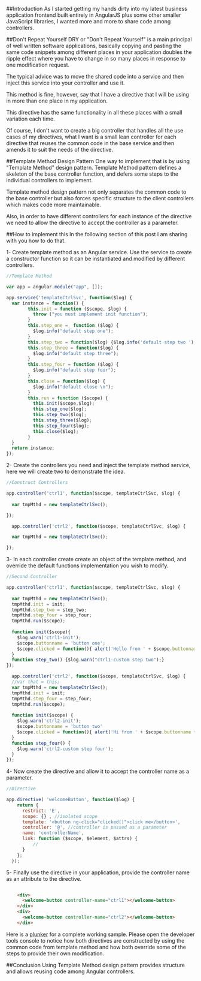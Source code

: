 ##Introduction
As I started getting my hands dirty into my latest business application frontend built entirely in AngularJS plus some other smaller JavaScript libraries, I wanted more and more to share code among controllers. 

##Don't Repeat Yourself
DRY or "Don't Repeat Yourself" is a main principal of well written software applications, basically copying and pasting the same code snippets among different places in your application doubles the ripple effect where you have to change in so many places in response to one modification request. 

The typical advice was to move the shared code into a service and then inject this service into your controller and use it.

This method is fine, however, say that I have a directive that I will be using in more than one place in my application. 

This directive has the same functionality in all these places with a small variation each time. 

Of course, I don't want to create a big controller that handles all the use cases of my directives, what I want is a small lean controller for each directive that reuses the common code in the base service and then amends it to suit the needs of the directive.

##Template Method Design Pattern
One way to implement that is by using "Template Method" design pattern.  Template Method pattern defines a skeleton of the base controller function, and defers some steps to the individual controllers to implement. 

Template method design pattern not only separates the common code to the base controller but also forces specific structure to the client controllers which makes code more maintainable.

Also, in order to have different controllers for each instance of the directive we need to allow the directive to accept the controller as a parameter.

##How to implement this
In the following section of this post I am sharing with you how to do that.

1- Create template method as an Angular service. Use the service to create a constructor function so it can be instantiated and modified by different controllers.

```javascript
//Template Method

var app = angular.module("app", []);

app.service('templateCtrlSvc', function($log) {
  var instance = function() {
        this.init = function ($scope, $log) {
          throw ("you must implement init function");
        }
        this.step_one =  function ($log) {
          $log.info("default step one");
        }
        this.step_two = function($log) {$log.info('default step two ');}
        this.step_three = function($log) {
          $log.info("default step three");
        }
        this.step_four = function ($log) {
          $log.info("default step four");
        }
        this.close = function($log) {
          $log.info("default close \n");
        }
        this.run = function ($scope) {
          this.init($scope,$log);
          this.step_one($log);
          this.step_two($log);
          this.step_three($log);
          this.step_four($log);
          this.close($log);
        }
  }
  return instance;
});

```

2- Create the controllers you need and inject the template method service, here we will create two to demonstrate the idea.

```javascript
//Construct Controllers

app.controller('ctrl1', function($scope, templateCtrlSvc, $log) {
  
  var tmpMthd = new templateCtrlSvc();

});

  app.controller('ctrl2', function($scope, templateCtrlSvc, $log) {

  var tmpMthd = new templateCtrlSvc();

});
```

3- In each controller create create an object of the template method, and override the default functions implementation you wish to modify.

```javascript
//Second Controller

app.controller('ctrl1', function($scope, templateCtrlSvc, $log) {
  
  var tmpMthd = new templateCtrlSvc();
  tmpMthd.init = init;
  tmpMthd.step_two = step_two; 
  tmpMthd.step_four = step_four;
  tmpMthd.run($scope);
  
  function init($scope){
    $log.warn('ctrl1-init');
    $scope.buttonname = 'button one';
    $scope.clicked = function(){ alert('Hello from ' + $scope.buttonname + ' !');}
  }
  function step_two() {$log.warn("ctrl1-custom step two");}
});

  app.controller('ctrl2', function($scope, templateCtrlSvc, $log) {
  //var that = this;
  var tmpMthd = new templateCtrlSvc();
  tmpMthd.init = init;
  tmpMthd.step_four = step_four;
  tmpMthd.run($scope);
  
  function init($scope) {
    $log.warn('ctrl2-init');
    $scope.buttonname = 'button two'
    $scope.clicked = function(){ alert('Hi from ' + $scope.buttonname + '!');}
  }
  function step_four() {
    $log.warn('ctrl2-custom step four');
  }
});
```

4- Now create the directive and allow it to accept the controller name as a parameter.

```javascript
//Directive

app.directive( 'welcomeButton', function($log) {
    return {
      restrict: 'E',
      scope: {} , //isolated scope
      template: '<button ng-click="clicked()">click me</button>',
      controller: '@', //controller is passed as a parameter
      name: 'controllerName',
      link: function ($scope, $element, $attrs) {
          //
      }
    };
  });
```
5- Finally use the directive in your application, provide the controller name as an attribute to the directive.

```html

    <div>
      <welcome-button controller-name="ctrl1"></welcome-button>
    </div>
    <div>
      <welcome-button controller-name="ctrl2"></welcome-button>
    </div>


```

Here is a [plunker](http://plnkr.co/edit/hv2Kzl "Plunker") for a complete working sample. Please open the developer tools console to notice how both directives are constructed by using the common code from template method and how both override some of the steps to provide their own modification.

##Conclusion
Using Template Method design pattern provides structure and allows reusing code among Angular controllers.



